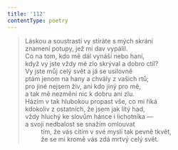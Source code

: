 ```yaml
---
title: '112'
contentType: poetry
---
```


> Láskou a soustrastí vy stíráte s mých skrání  
> znamení potupy, jež mi dav vypálil.  
> Co na tom, kdo mě dál vynáší nebo haní,  
> když vy jste vždy mé zlo skrýval a dobro ctil?  
> Vy jste můj celý svět a já se usilovně  
> ptám jenom na hany a chvály z vašich rtů;  
> pro jiné nejsem živ, ani kdo jiný pro mě,  
> a tak mě nezmění nic k dobru ani zlu.  
> Házím v tak hlubokou propast vše, co mi říká  
> kdokoliv z ostatních, že jsem jak lítý had,  
> vždy hluchý ke slovům hánce i lichotníka —  
> a svoji nedbalost se snažím omlouvat  
>          tím, že vás cítím v své mysli tak pevně tkvět,  
>          že se mi kromě vás zdá mrtvý celý svět.
